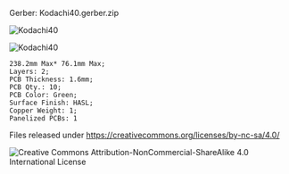 
Gerber: Kodachi40.gerber.zip

![Kodachi40](https://i.imgur.com/sqYPBlP.jpg)

![Kodachi40](https://i.imgur.com/L2YBUpC.jpg)

    238.2mm Max* 76.1mm Max;
    Layers: 2;
    PCB Thickness: 1.6mm;
    PCB Qty.: 10;
    PCB Color: Green;
    Surface Finish: HASL;
    Copper Weight: 1;
    Panelized PCBs: 1


Files released under https://creativecommons.org/licenses/by-nc-sa/4.0/

![Creative Commons Attribution-NonCommercial-ShareAlike 4.0 International License](https://i.creativecommons.org/l/by-nc-sa/4.0/88x31.png)
